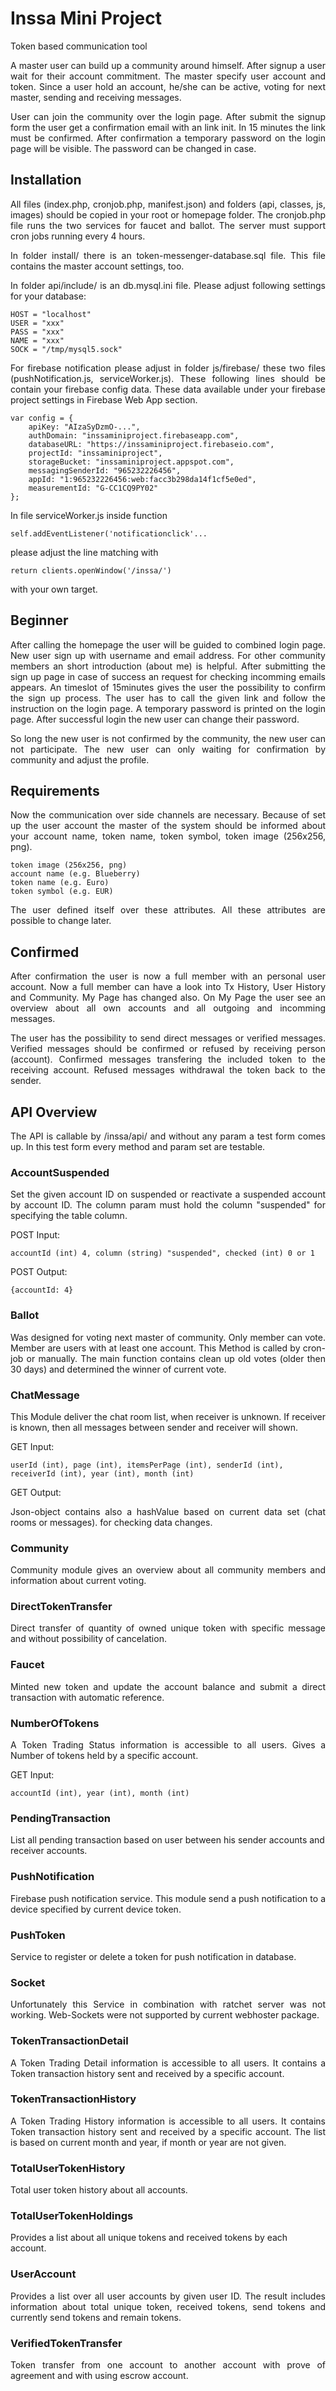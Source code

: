 # Inssa Mini Project

Token based communication tool

<p align="justify">
A master user can build up a community around himself. After signup a user wait for their account commitment. The master specify user account and token.
Since a user hold an account, he/she can be active, voting for next master, sending and receiving messages.
</p>


<p align="justify">
User can join the community over the login page. After submit the signup form the user get a confirmation email with an link init. 
In 15 minutes the link must be confirmed. After confirmation a temporary password on the login page will be visible.
The password can be changed in case.
</p>

## Installation

<p align="justify">
All files (index.php, cronjob.php, manifest.json) and folders (api, classes, js, images) should be copied in your root or homepage folder.
The cronjob.php file runs the two services for faucet and ballot. The server must support cron jobs running every 4 hours.
</p>

<p align="justify">
In folder install/ there is an token-messenger-database.sql file. This file contains the master account settings, too.
</p>

<p align="justify">
In folder api/include/ is an db.mysql.ini file. Please adjust following settings for your database:
</p>

```
HOST = "localhost"
USER = "xxx"
PASS = "xxx"
NAME = "xxx"
SOCK = "/tmp/mysql5.sock"
```

<p align="justify">
For firebase notification please adjust in folder js/firebase/ these two files (pushNotification.js, serviceWorker.js).
These following lines should be contain your firebase config data. These data available under your firebase project settings 
in Firebase Web App section.
</p>

```
var config = {
    apiKey: "AIzaSyDzmO-...",
    authDomain: "inssaminiproject.firebaseapp.com",
    databaseURL: "https://inssaminiproject.firebaseio.com",
    projectId: "inssaminiproject",
    storageBucket: "inssaminiproject.appspot.com",
    messagingSenderId: "965232226456",
    appId: "1:965232226456:web:facc3b298da14f1cf5e0ed",
    measurementId: "G-CC1CQ9PY02"
};
```

In file serviceWorker.js inside function 
```
self.addEventListener('notificationclick'...
``` 
please adjust the line matching with 
```
return clients.openWindow('/inssa/')
``` 
with your own target.

## Beginner

<p align="justify">
After calling the homepage the user will be guided to combined login page. New user sign up with username and email address. 
For other community members an short introduction (about me) is helpful. After submitting the sign up page in case of success
an request for checking incomming emails appears. An timeslot of 15minutes gives the user the possibility to confirm the sign up process.
The user has to call the given link and follow the instruction on the login page. A temporary password is printed on the login page.
After successful login the new user can change their password.
</p>

<p align="justify">
So long the new user is not confirmed by the community, the new user can not participate. 
The new user can only waiting for confirmation by community and adjust the profile.
</p>

## Requirements

<p align="justify">
Now the communication over side channels are necessary. Because of set up the user account the master of the system should be informed about your 
account name, token name, token symbol, token image (256x256, png).
</p>

```
token image (256x256, png)
account name (e.g. Blueberry)
token name (e.g. Euro)
token symbol (e.g. EUR)
```

<p align="justify">
The user defined itself over these attributes. All these attributes are possible to change later. 
</p>

## Confirmed

<p align="justify">
After confirmation the user is now a full member with an personal user account. 
Now a full member can have a look into Tx History, User History and Community.
My Page has changed also. On My Page the user see an overview about all own accounts and all outgoing and incomming messages.
</p>

<p align="justify">
The user has the possibility to send direct messages or verified messages. 
Verified messages should be confirmed or refused by receiving person (account).
Confirmed messages transfering the included token to the receiving account.
Refused messages withdrawal the token back to the sender.
</p>

## API Overview

<p align="justify">
The API is callable by /inssa/api/ and without any param a test form comes up.
In this test form every method and param set are testable.
</p>

### AccountSuspended

<p align="justify">
Set the given account ID on suspended or reactivate a suspended account by account ID.
The column param must hold the column "suspended" for specifying the table column.
</p>

POST Input: 
```
accountId (int) 4, column (string) "suspended", checked (int) 0 or 1
```

POST Output:
```
{accountId: 4}
```

### Ballot

<p align="justify">
Was designed for voting next master of community. 
Only member can vote. Member are users with at least one account.
This Method is called by cron-job or manually.
The main function contains clean up old votes (older then 30 days) and determined the winner of current vote.
</p>

### ChatMessage

<p align="justify">
This Module deliver the chat room list, when receiver is unknown.
If receiver is known, then all messages between sender and receiver will shown.
</p>

GET Input:
```
userId (int), page (int), itemsPerPage (int), senderId (int), receiverId (int), year (int), month (int)
```

GET Output:

<p align="justify">
Json-object contains also a hashValue based on current data set (chat rooms or messages).  for checking data changes.
</p>

### Community

<p align="justify">
Community module gives an overview about all community members and information about current voting.
</p>

### DirectTokenTransfer

<p align="justify">
Direct transfer of quantity of owned unique token with specific message and without possibility of cancelation.
</p>

### Faucet

<p align="justify">
Minted new token and update the account balance and submit a direct transaction with automatic reference.
</p>

### NumberOfTokens

<p align="justify">
A Token Trading Status information is accessible to all users. 
Gives a Number of tokens held by a specific account.
</p>

GET Input:
```
accountId (int), year (int), month (int)
```

### PendingTransaction

List all pending transaction based on user between his sender accounts and receiver accounts.

### PushNotification

<p align="justify">
Firebase push notification service. This module send a push notification 
to a device specified by current device token.
</p>

### PushToken

Service to register or delete a token for push notification in database.

### Socket

<p align="justify">
Unfortunately this Service in combination with ratchet server was not working.
Web-Sockets were not supported by current webhoster package.
</p>

### TokenTransactionDetail

<p align="justify">
A Token Trading Detail information is accessible to all users.
It contains a Token transaction history sent and received by a specific account.
</p>

### TokenTransactionHistory

<p align="justify">
A Token Trading History information is accessible to all users.
It contains Token transaction history sent and received by a specific account.
The list is based on current month and year, if month or year are not given.
</p>

### TotalUserTokenHistory

Total user token history about all accounts.

### TotalUserTokenHoldings

Provides a list about all unique tokens and received tokens by each account.

### UserAccount

<p align="justify">
Provides a list over all user accounts by given user ID. 
The result includes information about total unique token, received tokens, send tokens and currently send tokens and remain tokens.
</p>

### VerifiedTokenTransfer

<p align="justify">
Token transfer from one account to another account with prove of agreement and with using escrow account.
</p>
